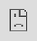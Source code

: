
# Super DRY code

In this tutorial we will have a look at two features that allows you to write _"super DRY code"_, and with
DRY here we refer to _"Don't Repeat Yourself"_, which is an important design principle as you
create software. If you prefer to watch video tutorials having me demonstrating how things are tied together,
you can watch the following video where I walk you through these parts.

<div class="video">
<iframe width="560" height="315" style="position:absolute; top:0; left:0; width:100%; height:100%;" src="https://www.youtube.com/embed/QKQjUhRBwu0" frameborder="0" allow="accelerometer; autoplay; encrypted-media; gyroscope; picture-in-picture" allowfullscreen></iframe>
</div>

As illustrated above, any _"exceptions.hl"_ file, and/or _"interceptor.hl"_ file will allow you to
ensure your code becomes DRY. Below is an example of how you could tie these parts together if you wish.
Make sure you create a new folder within your _"modules"_ folder, name your folder _"foo"_, and put the
following three files into that folder.

## exceptions.hl

```
log.error:x:@.arguments/*/message
return
   message:Some error occurred
   status:int:555
```

## interceptor.hl

```
log.info:Interceptor
data.connect:[generic|magic]
   .interceptor
```

## bar.get.hl

```
log.info:Endpoint file

// Unccomment the next line to test exception handlers
// throw:An exception occurred

data.read
   table:users
   columns
      username
return-nodes:x:@data.read/*
```

If you invoke your endpoint now, you will see everything working. The reasons is because the endpoint
URL resolver will actually combine your _"interceptor.hl"_ file with your _"bar.get.hl"_ file, resulting
in the following combined lambda object.

```
log.info:Interceptor
data.connect:[generic|magic]
   log.info:Endpoint file
   data.read
      table:users
      columns
         username
   return-nodes:x:@data.read/*
```

This of course makes it easy for you to _"outsource"_ commonalities in your folders to a single
file, having everything occurring in one single file, to avoid repeating yourself.
Interceptors are _recursively_ applied, implying if you have multiple _"interceptor.hl"_
files upwards in your hierarchy, then _all_ your interceptors will be applied, creating a combined result,
before your lambda object is executed.
